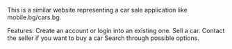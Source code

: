 This is a similar website representing a car sale application like mobile.bg/cars.bg.

Features:
Create an account or login into an existing one.
Sell a car.
Contact the seller if you want to buy a car
Search through possible options.
